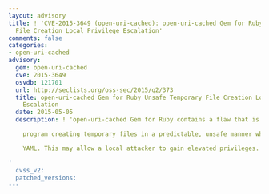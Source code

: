 ```yaml
---
layout: advisory
title: ! 'CVE-2015-3649 (open-uri-cached): open-uri-cached Gem for Ruby Unsafe Temporary
  File Creation Local Privilege Escalation'
comments: false
categories:
- open-uri-cached
advisory:
  gem: open-uri-cached
  cve: 2015-3649
  osvdb: 121701
  url: http://seclists.org/oss-sec/2015/q2/373
  title: open-uri-cached Gem for Ruby Unsafe Temporary File Creation Local Privilege
    Escalation
  date: 2015-05-05
  description: ! 'open-uri-cached Gem for Ruby contains a flaw that is due to the

    program creating temporary files in a predictable, unsafe manner when using

    YAML. This may allow a local attacker to gain elevated privileges.

'
  cvss_v2: 
  patched_versions: 
---
```

